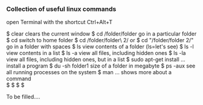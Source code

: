 ### Collection of useful linux commands

open Terminal with the shortcut Ctrl+Alt+T

$ clear								clears the current window
$ cd /folder/folder						go in a particular folder
$ cd								switch to home folder
$ cd /folder/folder\ 2/   or  $ cd "/folder/folder 2/"		go in a folder with spaces 
$ ls								view contents of a folder (ls=let's see)
$ ls -l								view contents in a list
$ ls -a								view all files, including hidden ones
$ ls -la							view all files, including hidden ones, but in a list
$ sudo apt-get install ...					install a program
$ du -sh folder1						size of a folder in megabyte
$ ps -aux							see all running processes on the system
$ man ...							shows more about a command	
$ 
$ 
$ 
$ 


To be filled....
